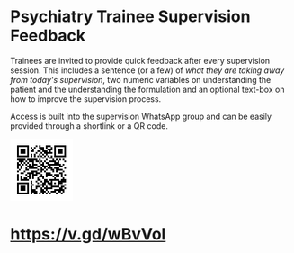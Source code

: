 # Psychiatry Trainee Supervision Feedback

Trainees are invited to provide quick feedback after every supervision session. This includes a sentence (or a few) of _what they are taking away from today's supervision_, two numeric variables on understanding the patient and the understanding the formulation and an optional text-box on how to improve the supervision process.

Access is built into the supervision WhatsApp group and can be easily provided through a shortlink or a QR code.

![QR Code for Trainee Feedback](img/gensurveyQR.png)

# https://v.gd/wBvVol


